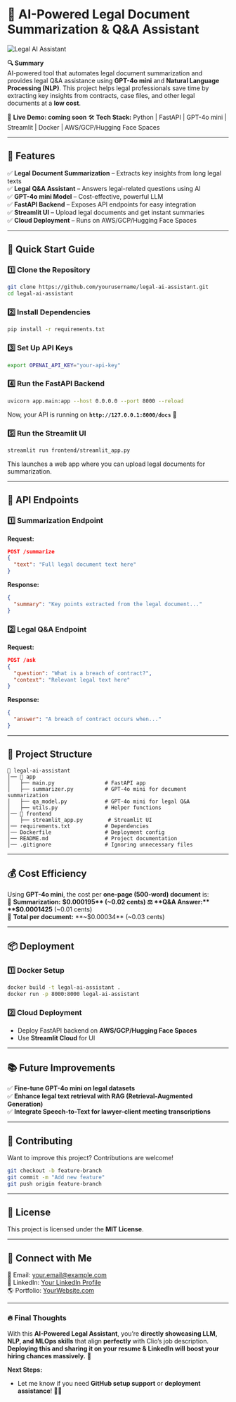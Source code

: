 # **📜 AI-Powered Legal Document Summarization & Q&A Assistant**  

![Legal AI Assistant]() 

**🔍 Summary**  
AI-powered tool that automates legal document summarization and provides legal Q&A assistance using **GPT-4o mini** and **Natural Language Processing (NLP)**. This project helps legal professionals save time by extracting key insights from contracts, case files, and other legal documents at a **low cost**.  

🚀 **Live Demo: coming soon** <!-- [Link to Deployed App] *(if available)*   -->
🛠 **Tech Stack:** Python | FastAPI | GPT-4o mini | Streamlit | Docker | AWS/GCP/Hugging Face Spaces  

---

## **📌 Features**
✅ **Legal Document Summarization** – Extracts key insights from long legal texts  
✅ **Legal Q&A Assistant** – Answers legal-related questions using AI  
✅ **GPT-4o mini Model** – Cost-effective, powerful LLM  
✅ **FastAPI Backend** – Exposes API endpoints for easy integration  
✅ **Streamlit UI** – Upload legal documents and get instant summaries  
✅ **Cloud Deployment** – Runs on AWS/GCP/Hugging Face Spaces  

---

## **🚀 Quick Start Guide**
### **1️⃣ Clone the Repository**
```bash
git clone https://github.com/yourusername/legal-ai-assistant.git
cd legal-ai-assistant
```

### **2️⃣ Install Dependencies**
```bash
pip install -r requirements.txt
```

### **3️⃣ Set Up API Keys**
```bash
export OPENAI_API_KEY="your-api-key"
```

### **4️⃣ Run the FastAPI Backend**
```bash
uvicorn app.main:app --host 0.0.0.0 --port 8000 --reload
```
Now, your API is running on **`http://127.0.0.1:8000/docs`** 🚀  

### **5️⃣ Run the Streamlit UI**
```bash
streamlit run frontend/streamlit_app.py
```
This launches a web app where you can upload legal documents for summarization.  

---

## **📡 API Endpoints**
### **1️⃣ Summarization Endpoint**
**Request:**  
```json
POST /summarize
{
  "text": "Full legal document text here"
}
```
**Response:**  
```json
{
  "summary": "Key points extracted from the legal document..."
}
```

### **2️⃣ Legal Q&A Endpoint**
**Request:**  
```json
POST /ask
{
  "question": "What is a breach of contract?",
  "context": "Relevant legal text here"
}
```
**Response:**  
```json
{
  "answer": "A breach of contract occurs when..."
}
```

---

## **📂 Project Structure**
```
📁 legal-ai-assistant
│── 📂 app
│   ├── main.py                # FastAPI app
│   ├── summarizer.py          # GPT-4o mini for document summarization
│   ├── qa_model.py            # GPT-4o mini for legal Q&A
│   ├── utils.py               # Helper functions
│── 📂 frontend
│   ├── streamlit_app.py        # Streamlit UI
│── requirements.txt           # Dependencies
│── Dockerfile                 # Deployment config
│── README.md                  # Project documentation
│── .gitignore                 # Ignoring unnecessary files
```

---

## **💰 Cost Efficiency**
Using **GPT-4o mini**, the cost per **one-page (500-word) document** is:  
📜 **Summarization:** **$0.000195** (~0.02 cents)  
⚖️ **Q&A Answer:** **$0.0001425** (~0.01 cents)  
🚀 **Total per document:** **~$0.00034** (~0.03 cents)  

---

## **📦 Deployment**
### **1️⃣ Docker Setup**
```bash
docker build -t legal-ai-assistant .
docker run -p 8000:8000 legal-ai-assistant
```

### **2️⃣ Cloud Deployment**
- Deploy FastAPI backend on **AWS/GCP/Hugging Face Spaces**  
- Use **Streamlit Cloud** for UI  

---

## **📚 Future Improvements**
✅ **Fine-tune GPT-4o mini on legal datasets**  
✅ **Enhance legal text retrieval with RAG (Retrieval-Augmented Generation)**  
✅ **Integrate Speech-to-Text for lawyer-client meeting transcriptions**  

---

## **🙌 Contributing**
Want to improve this project? Contributions are welcome!  

```bash
git checkout -b feature-branch
git commit -m "Add new feature"
git push origin feature-branch
```

---

## **📜 License**
This project is licensed under the **MIT License**.  

---

## **🔗 Connect with Me**
📧 Email: your.email@example.com  
💼 LinkedIn: [Your LinkedIn Profile](https://linkedin.com/in/yourprofile)  
🌎 Portfolio: [YourWebsite.com](https://yourwebsite.com)  

---

### **🔥 Final Thoughts**
With this **AI-Powered Legal Assistant**, you’re **directly showcasing LLM, NLP, and MLOps skills** that align **perfectly** with Clio’s job description. **Deploying this and sharing it on your resume & LinkedIn will boost your hiring chances massively.** 🚀  

**Next Steps:**  
- Let me know if you need **GitHub setup support** or **deployment assistance**! 🎯🔥

